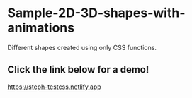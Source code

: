 # Sample-2D-3D-shapes-with-animations
Different shapes created using only CSS functions. 

Click the link below for a demo!
------------------------------------------------------------------------
https://steph-testcss.netlify.app
